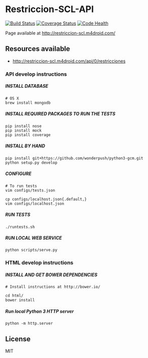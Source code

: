 # Restriccion-SCL-API
[![Build Status](https://travis-ci.org/m4droid/Restriccion-SCL-API.svg?branch=master)](https://travis-ci.org/m4droid/Restriccion-SCL-API)
[![Coverage Status](https://coveralls.io/repos/m4droid/Restriccion-SCL-API/badge.svg?branch=master)](https://coveralls.io/r/m4droid/Restriccion-SCL-API?branch=master)
[![Code Health](https://landscape.io/github/m4droid/Restriccion-SCL-API/master/landscape.svg?style=flat)](https://landscape.io/github/m4droid/Restriccion-SCL-API/master)

Page available at http://restriccion-scl.m4droid.com/

## Resources available
* http://restriccion-scl.m4droid.com/api/0/restricciones

### API develop instructions

##### INSTALL DATABASE
    # OS X
    brew install mongodb

##### INSTALL REQUIRED PACKAGES TO RUN THE TESTS
    pip install nose
    pip install mock
    pip install coverage

##### INSTALL BY HAND
    pip install git+https://github.com/wonderpush/python3-gcm.git
    python setup.py develop

##### CONFIGURE
    # To run tests
    vim configs/tests.json
    
    cp configs/localhost.json{.default,}
    vim configs/localhost.json

##### RUN TESTS
    ./runtests.sh

##### RUN LOCAL WEB SERVICE
    python scripts/serve.py

### HTML develop instructions

##### INSTALL AND GET BOWER DEPENDENCIES
    # Install instructions at http://bower.io/
    
    cd html/
    bower install

##### Run local Python 3 HTTP server
    python -m http.server

## License
MIT